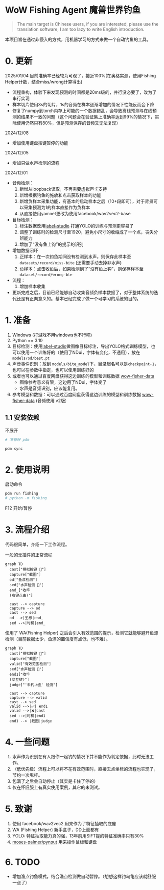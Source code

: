 # WoW Fishing Agent 魔兽世界钓鱼

> The main target is Chinese users, if you are interested, please use the translation software, I am too lazy to write English introduction.

本项目旨在通过非侵入的方式，用机器学习的方式来做一个自动钓鱼的工具。

# 0. 更新
2025/01/04 目前准确率已经较为可观了，接近100%(在奥格实测，使用Fishing Helper计数，结合miss/wrong计算得出)
- 流程重构，体验下来发现预测的时间都是20ms级的，并行没必要了，改为了串行实现
- 样本切片使用3s的切片，1s的音频在样本逐渐增加的情况下性能反而会下降
- 修复了numpy到torch内存上可能的一个数据错乱，会导致离线预测与在线预测的结果不一致的问题（这个问题会在验证集上准确率达到99%的情况下，实际使用仍然只有80%，但是预测保存的音频又无法复现）

2024/12/08
- 增加使用键盘按键暂停的功能

2024/12/05
- 增加只做水声检测的流程

2024/12/01
- 音频检测：
  1. 新增从loopback读取，不再需要虚拟声卡支持
  2. 新增根据钓鱼的施放和点击获取样本的功能
  3. 新增负样本采集功能，有基本的启动样本之后（10+段即可），对于背景可以采集预测为1的样本直接作为负样本
  4. 从直接使用yamnet更改为使用facebook/wav2vec2-base
- 目标检测：
  1. 标注数据改用[label-studio](https://labelstud.io/) 打通YOLO的训练与预测更容易了
  2. 调整了训练时的检测尺寸至1920，避免小尺寸的收缩成了一个点，丧失分辨能力
  3. 增加了“没有鱼上钩”的提示的识别
- 增加数据闭环
  1. 正样本：在一次钓鱼期间没有检测到水声，则保存此样本至`datasets/record/miss-bite` (还需要手动去掉非水声)
  2. 负样本：点击收鱼后，如果检测到了“没有鱼上钩”，则保存样本至`dataset/record/wrong-bte`
- 流程：
  1. 增加样本收集
- 更新完成之后，目前已经能够自动收集音频负样本数据了，对于整体系统的迭代还是有正向意义的。基本已经完成了做一个可学习的系统的目的。

# 1. 准备

1. Windows (打游戏不用windows也不行吧)
2. Python == 3.10
3. 目标检测：使用[label-studio](https://labelstud.io/)做图像目标标注，导出YOLO格式训练模型，也可以使用一个训练好的（使用了NDui，字体有变化，不通用），放在`models/od/best.pt`
4. 声音事件识别：放到 `models/bite_model`下，目录起名可以是`checkpoint-1`，也可以在参数中指定，也可以使用训练好的
5. 或者也可以通过百度网盘获得这边训练的模型和训练数据 [wow-fisher-data](https://pan.baidu.com/s/1AVfh9TD9xmA__V27BWcHuA?pwd=zytv)
   - 图像参考意义有限，这边用了NDui，字体变了
   - 水声是音频识别，应该能复用。
5. 参考模型和数据：可以通过百度网盘获得这边训练的模型和训练数据 [wow-fisher-data](https://pan.baidu.com/s/1AVfh9TD9xmA__V27BWcHuA?pwd=zytv) (音频使用 v2版)

## 1.1 安装依赖

不展开
```bash
# 准备好 pdm

pdm sync
```

# 2. 使用说明

启动命令
```bash
pdm run fishing
# python -m fishing
```

F12 开始/暂停

# 3. 流程介绍

代码很简单，介绍一下工作流程。

一般的无插件的正常流程
```mermaid
graph TD
  cast["模拟按键 🎣"]
  capture["截图"]
  od["鱼漂检测"]
  sed["水声检测 🌊"]
  end_["收竿
  (右键点击)"]
  
  cast --> capture
  capture --> od
  cast --> sed
  od -->|坐标|end_
  sed -->|时机|end_
```

使用了 WA(Fishing Helper) 之后会引入有效范围的提示，检测它就能够避开鱼漂检测（目前数据太少，鱼漂的置信度有点低，也不难）。
```mermaid
graph TD
  cast["模拟按键 🎣"]
  capture["截图"]
  valid["有效范围检测"]
  sed["水声检测 🌊"]
  end1["收竿
  (交互键)"]
  judge["'未钓上鱼' 检测"]
  
  cast --> capture
  capture --> valid
  cast --> sed
  valid -->|✅| end1
  valid -->|❌|cast
  sed -->|时机|end1
  end1 --> |截图|judge
```

# 4. 一些问题
1. 水声作为识别在有人跟你一起钓的情况下并不能作为判定依据，此时无法工作。
2. （低优先级）流程上可以将不在有效范围时，直接去点坐标的流程也实现了，节约一次甩杆。
4. 包满了之后会自动停止（其实是卡住了停的）
5. 仅在怀旧服上有真实使用案例，其它的未测试。

# 5. 致谢
1. 使用 facebook/wav2vec2 用来作为了特征抽取的底座
2. WA (Fishing Helper) 新手盒子，DD上面都有
3. YOLO: 特征抽取能力真的强，13年前用SIFT提的特征准确率只有30%
4. [moses-palmer/pynput](https://github.com/moses-palmer/pynput) 用来操作鼠标和键盘

# 6. TODO
- 增加渔点钓鱼模式，结合渔点检测做自动暂停。（想想这样钓乌龟应该就舒服一点了）